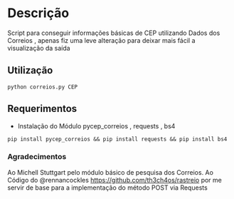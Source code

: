  
# Descrição 

 Script para conseguir informações básicas de CEP utilizando Dados dos Correios , apenas fiz uma leve alteração para deixar mais fácil a visualização da saída
 
## Utilização

`python correios.py CEP`

## Requerimentos

* Instalação do Módulo pycep_correios , requests , bs4

`pip install pycep_correios && pip install requests && pip install bs4`


### Agradecimentos

 Ao Michell Stuttgart pelo módulo básico de pesquisa dos Correios.
 Ao Código do @rennancockles https://github.com/th3ch4os/rastreio por me servir de base para a implementação 
 do método POST via Requests
